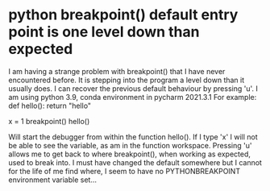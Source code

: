 
# python breakpoint() default entry point is one level down than expected

I am having a strange problem with breakpoint() that I have never encountered before. It is stepping into the program a level down than it usually does. I can recover the previous default behaviour by pressing 'u'.
I am using python 3.9, conda environment in pycharm 2021.3.1
For example:
def hello():
    return "hello"

x = 1
breakpoint()
hello()

Will start the debugger from within the function hello(). If I type 'x' I will not be able to see the variable, as am in the function workspace. Pressing 'u' allows me to get back to where breakpoint(), when working as expected, used to break into.
I must have changed the default somewhere but I cannot for the life of me find where, I seem to have no PYTHONBREAKPOINT environment variable set...

        